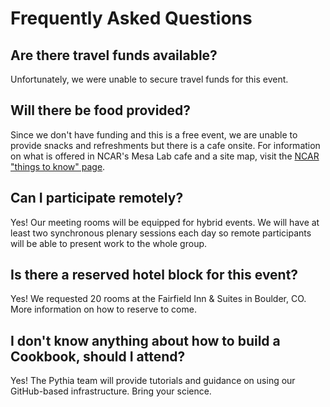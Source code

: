 # Frequently Asked Questions

## Are there travel funds available?

Unfortunately, we were unable to secure travel funds for this event. 

## Will there be food provided?

Since we don't have funding and this is a free event, we are unable to provide snacks and refreshments but there is a cafe onsite. For information on what is offered in NCAR's Mesa Lab cafe and a site map, visit the [NCAR "things to know" page](https://scied.ucar.edu/visit/things-to-know).

## Can I participate remotely?

Yes! Our meeting rooms will be equipped for hybrid events. We will have at least two synchronous plenary sessions each day so remote participants will be able to present work to the whole group.

## Is there a reserved hotel block for this event?

Yes! We requested 20 rooms at the Fairfield Inn & Suites in Boulder, CO. More information on how to reserve to come.

## I don't know anything about how to build a Cookbook, should I attend?

Yes! The Pythia team will provide tutorials and guidance on using our GitHub-based infrastructure. Bring your science.
